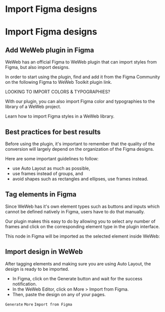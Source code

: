 # Import Figma designs ​


# Import Figma designs ​


## Add WeWeb plugin in Figma ​

WeWeb has an official Figma to WeWeb plugin that can import styles from Figma, but also import designs.

In order to start using the plugin, find and add it from the Figma Community on the following Figma to WeWeb Toolkit plugin link.

LOOKING TO IMPORT COLORS & TYPOGRAPHIES?

With our plugin, you can also import Figma color and typographies to the library of a WeWeb project.

Learn how to import Figma styles in a WeWeb library.


## Best practices for best results ​

Before using the plugin, it's important to remember that the quality of the conversion will largely depend on the organization of the Figma designs.

Here are some important guidelines to follow:

- use Auto Layout as much as possible,
- use frames instead of groups, and
- avoid shapes such as rectangles and ellipses, use frames instead.


## Tag elements in Figma ​

Since WeWeb has it's own element types such as buttons and inputs which cannot be defined natively in Figma, users have to do that manually.

Our plugin makes this easy to do by allowing you to select any number of frames and click on the corresponding element type in the plugin interface.

This node in Figma will be imported as the selected element inside WeWeb:




## Import design in WeWeb ​

After tagging elements and making sure you are using Auto Layout, the design is ready to be imported.

- In Figma, click on the Generate button and wait for the success notification.
- In the WeWeb Editor, click on More > Import from Figma.
- Then, paste the design on any of your pages.

`Generate`
`More`
`Import from Figma`



